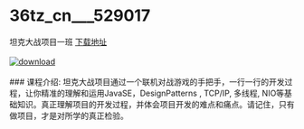 # 36tz_cn___529017
坦克大战项目一班
[下载地址](http://www.36tz.cn/article/529017 "下载地址")
<br/></br>[![download](http://36tz.cn/muke_img/2019_11_356-81-300x215.jpg "下载地址")](http://www.36tz.cn/article/529017 "下载地址")
<br/></br>### 课程介绍:
坦克大战项目通过一个联机对战游戏的手把手，一行一行的开发过程，让你精准的理解和运用JavaSE，DesignPatterns , TCP/IP, 多线程, NIO等基础知识。真正理解项目的开发过程，并体会项目开发的难点和痛点。请记住，只有做项目，才是对所学的真正检验。


 
